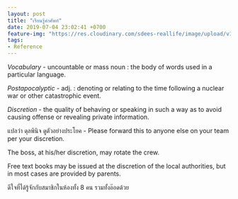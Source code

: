 ```yaml
---
layout: post
title: "เรียนรู้คำศัพท์"
date: 2019-07-04 23:02:41 +0700
feature-img: "https://res.cloudinary.com/sdees-reallife/image/upload/v1555658919/sample_feature_img.png"
tags:
- Reference
---
```

*Vocabulary* - uncountable or mass noun : the body of words used in a particular language.

*Postapocalyptic* - adj. : denoting or relating to the time following a nuclear war or other catastrophic event.

*Discretion* - the quality of behaving or speaking in such a way as to avoid causing offense or revealing private information.

แปลว่า ดุลพินิจ ดูตัวอย่างประโยค - Please forward this to anyone else on your team per your discretion.

The boss, at his/her discretion, may rotate the crew.

Free text books may be issued at the discretion of the local authorities, but in most cases are provided by parents.

<i class="fa fa-child" style="color:plum"></i>

ดีใจที่ได้รู้จักกับสมาชิกในห้องทั้ง 8 คน รวมทั้งอ๊อดด้วย
